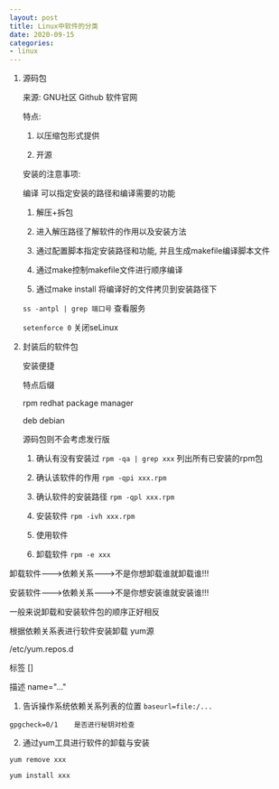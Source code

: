 ```yaml
---
layout: post
title: Linux中软件的分类
date: 2020-09-15
categories:
- linux
---
```

1. 源码包 

   来源: GNU社区 Github 软件官网

   特点: 

   1) 以压缩包形式提供

   2) 开源

   安装的注意事项:

   编译    可以指定安装的路径和编译需要的功能

   1) 解压+拆包

   2) 进入解压路径了解软件的作用以及安装方法

   3) 通过配置脚本指定安装路径和功能, 并且生成makefile编译脚本文件

   4) 通过make控制makefile文件进行顺序编译

   5) 通过make install 将编译好的文件拷贝到安装路径下

   `ss -antpl | grep 端口号`   查看服务

   `setenforce 0` 关闭seLinux

2. 封装后的软件包

   安装便捷

   特点后缀 

   rpm  redhat package manager

   deb  debian 

   源码包则不会考虑发行版

   1) 确认有没有安装过 `rpm -qa | grep xxx`  列出所有已安装的rpm包

   2) 确认该软件的作用 `rpm -qpi xxx.rpm `

   3) 确认软件的安装路径 `rpm -qpl xxx.rpm`

   4) 安装软件 `rpm -ivh xxx.rpm`

   5) 使用软件

   6) 卸载软件 `rpm -e xxx`





卸载软件--->依赖关系--->不是你想卸载谁就卸载谁!!!

安装软件--->依赖关系--->不是你想安装谁就安装谁!!!

一般来说卸载和安装软件包的顺序正好相反



根据依赖关系表进行软件安装卸载    yum源

/etc/yum.repos.d

标签 []

描述 name="..."

1) 告诉操作系统依赖关系列表的位置 `baseurl=file:/...`

`gpgcheck=0/1    是否进行秘钥对检查`

2) 通过yum工具进行软件的卸载与安装

`yum remove xxx`

`yum install xxx`
